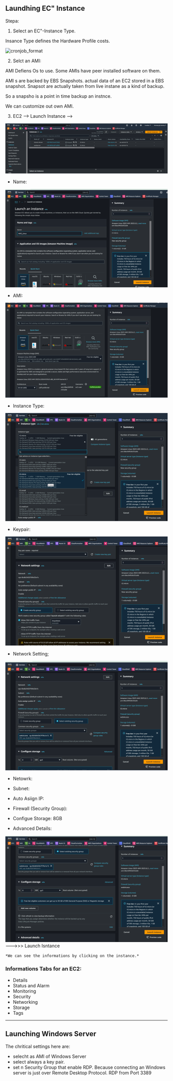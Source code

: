 ## Laundhing EC" Instance

Stepa:

1. Select an EC"-Instance Type. 

Insance Type defines the Hardware Profile costs. 

![cronjob_format](images/crontab_1.png)

2. Selct an AMI:

AMI Defiens Os to use. Some AMIs have peer installed software on them. 

AMI s are backed by EBS Snapshots. actual data of an EC2 stored in a EBS snapshot.
Snapsot are actually taken from live instane  as a kind of backup.

 So a snapsho is a point in time backup an instnce.

 We can customize out own AMI. 

 3. EC2 --> Launch Instance -->   

 ![EC2_1](images/EC2_1.png)  

- Name:   

![EC2_2](images/EC2_2.png) 

- AMI:  

![EC2_3](images/EC2_3.png) 


- Instance Type:  

![EC2_4](images/EC2_4.png)  

- Keypair:  

![EC2_5](images/EC2_5.png) 

- Network Setting;  

![EC2_6](images/EC2_6.png) 

- Netowrk:  

- Subnet:  

- Auto Asiign IP:  

- Firewall (Security Group):  

- Configue Storage: 8GB  
- Advanced Details:  

![EC2_7](images/EC2_7.png) 
    --->>> Launch Isntance 

    *We can see the informations by clicking on the instance.*
### Informations Tabs for an EC2:
- Details
- Status and Alarm
- Monitoring
- Security
- Networking
- Storage
- Tags

---


## Launching Windows Server

The chritical settings here are:

- selecht as AMI of Windows Server
- select always a key pair.
- set n Security Group that enable RDP.  Because connecting an Windows server is just over Remote Desktop Protocol. RDP from Port 3389